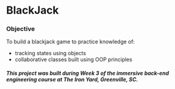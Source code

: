 # BlackJack

### Objective

To build a blackjack game to practice knowledge of: 
* tracking states using objects
* collaborative classes built using OOP principles





##### This project was built during Week 3 of the immersive back-end engineering course at The Iron Yard, Greenville, SC.

